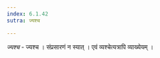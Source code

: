 ```yaml
---
index: 6.1.42
sutra: ज्यश्च

---
```

_ज्यश्च_ - ज्यश्च । संप्रसारणं न स्यात् । एवं व्यश्चेत्यत्रापि व्याख्येयम् ।